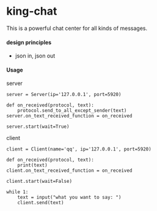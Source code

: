# king-chat
This is a powerful chat center for all kinds of messages.

#### design principles
* json in, json out

#### Usage
server
```
server = Server(ip='127.0.0.1', port=5920)

def on_received(protocol, text):
    protocol.send_to_all_except_sender(text)
server.on_text_received_function = on_received

server.start(wait=True)
```

client
```
client = Client(name='qq', ip='127.0.0.1', port=5920)

def on_received(protocol, text):
    print(text)
client.on_text_received_function = on_received

client.start(wait=False)

while 1:
    text = input("what you want to say: ")
    client.send(text)
```
